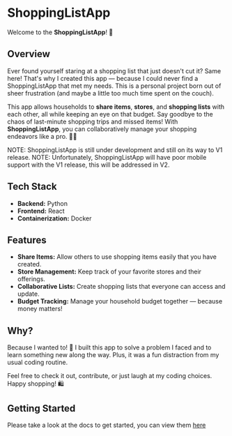 # ShoppingListApp

Welcome to the **ShoppingListApp**! 🎉

## Overview

Ever found yourself staring at a shopping list that just doesn't cut it? Same here! That's why I created this app — because I could never find a ShoppingListApp that met my needs. This is a personal project born out of sheer frustration (and maybe a little too much time spent on the couch). 

This app allows households to **share items**, **stores**, and **shopping lists** with each other, all while keeping an eye on that budget. Say goodbye to the chaos of last-minute shopping trips and missed items! With **ShoppingListApp**, you can collaboratively manage your shopping endeavors like a pro. 🛒💸

NOTE: ShoppingListApp is still under development and still on its way to V1 release.
NOTE: Unfortunately, ShoppingListApp will have poor mobile support with the V1 release, this will be addressed in V2.

## Tech Stack

- **Backend:** Python
- **Frontend:** React
- **Containerization:** Docker

## Features

- **Share Items:** Allow others to use shopping items easily that you have created.
- **Store Management:** Keep track of your favorite stores and their offerings.
- **Collaborative Lists:** Create shopping lists that everyone can access and update.
- **Budget Tracking:** Manage your household budget together — because money matters!

## Why?

Because I wanted to! 🎈 I built this app to solve a problem I faced and to learn something new along the way. Plus, it was a fun distraction from my usual coding routine. 

Feel free to check it out, contribute, or just laugh at my coding choices. Happy shopping! 🛍️

## Getting Started

Please take a look at the docs to get started, you can view them [here](https://evanlab-gme8r.ondigitalocean.app/shopping/)
